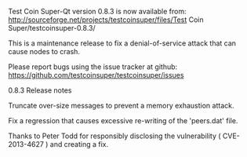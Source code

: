 Test Coin Super-Qt version 0.8.3 is now available from:
  http://sourceforge.net/projects/testcoinsuper/files/Test Coin Super/testcoinsuper-0.8.3/

This is a maintenance release to fix a denial-of-service attack that
can cause nodes to crash.

Please report bugs using the issue tracker at github:
  https://github.com/testcoinsuper/testcoinsuper/issues

0.8.3 Release notes

Truncate over-size messages to prevent a memory exhaustion attack.

Fix a regression that causes excessive re-writing of the 'peers.dat' file.


Thanks to Peter Todd for responsibly disclosing the vulnerability
( CVE-2013-4627 ) and creating a fix.
